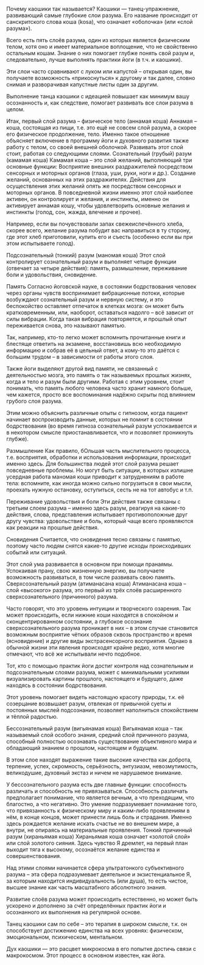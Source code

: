 Почему каошики так называется?
Каошики — танец-упражнение, развивающий самые глубокие слои разума. Его название происходит от санскритского слова коша (kosa), что означает «оболочка» (или «слой разума»).

Всего есть пять слоёв разума, один из которых является физическим телом, хотя оно и имеет материальное воплощение, что не свойственно остальным кошам. Знание о них помогает глубже понять свой разум и, следовательно, лучше выполнять практики йоги (в т.ч. и каошики).

Эти слои часто сравнивают с луком или капустой – открывая один, вы получаете возможность «прикоснуться» к другому и так далее, словно снимая и разворачивая капустные листы один за другим.

Выполнение танца каошики с идеацией повышает как минимум вашу осознанность и, как следствие, помогает развивать все слои разума в целом.

Итак, первый слой разума – физическое тело (аннамая коша)
Аннамая – коша, состоящая из пищи, т.е. это ещё не совсем слой разума, а скорее его физическое продолжение, тело. Именно такое отношение объясняет включение в программу йоги и духовного развития также работу с телом, со своей внешней оболочкой. Развивать этот слой стоит, работая со следующими слоями. 
Сознательный (грубый) разум (камамая коша)
Камамая коша – это слой желаний, выполняющий три основные функции: 
Восприятие внешних раздражителей посредством сенсорных и моторных органов (глаза, уши, руки, ноги и др.).
Создание желаний, основанных на этих раздражителях.
Действия для осуществления этих желаний опять же посредством сенсорных и моторных органов.
В повседневной жизни именно этот слой наиболее активен, он контролирует и желания, и инстинкты, именно он активирует аннамая кошу, чтобы удовлетворить основные желания и инстинкты (голод, сон, жажда, влечение и прочее). 

Например, если вы почувствовали запах свежеиспечённого хлеба, скорее всего, желание разума побудит вас направиться в ту сторону, где этот хлеб приготовили, купить его и съесть (особенно если вы при этом испытываете голод).

Подсознательный (тонкий) разум (маномая коша)
Этот слой контролирует сознательный разум и выполняет четыре функции (отвечает за четыре действия): память, размышление, переживание боли и удовольствия, сновидение. 

Память
Согласно йоговской науке, в состоянии бодрствования человек через органы чувств воспринимает вибрационные потоки, которые возбуждают сознательный разум и нервную систему, и это беспокойство оставляет отпечаток в клетках мозга: он может быть кратковременным, или, наоборот, оставаться надолго – всё зависит от силы вибрации. Когда такая вибрация повторяется, и прошлый опыт переживается снова, это называют памятью. 

Так, например, кто-то легко может вспомнить прочитанные книги и блестяще ответить на экзамене, восстановишь всю необходимую информацию и собрав её в цельный ответ, а кому-то это даётся с большим трудом – в зависимости от работы этого слоя. 

Также йоги выделяют другой вид памяти, не связанный с деятельностью мозга, это память о так называемых прошлых жизнях, когда и тело и разум были другими. Работая с этим уровнем, стоит понимать, что память любого человека часто хранит намного больше, чем кажется, просто все воспоминания надёжно скрыты под влиянием грубого слоя разума. 

Этим можно объяснить различные опыты с гипнозом, когда пациент начинает воспроизводить данные, которых не помнит в состоянии бодрствования (во время гипноза сознательный разум успокаивается и в некотором смысле приостанавливается, что и позволяет проникнуть глубже). 

Размышление
Как правило, бОльшая часть мыслительного процесса, т.е. восприятия, обработки и использования информации, происходит именно здесь. Для большинства людей этот слой разума решает повседневные проблемы. Но могут быть ситуации, в которых излишне усердная работа маномая коши приводит к затруднениям в работе тела: вспомните, как иногда можно сильно погрузиться в свои мысли, проехать нужную остановку, оступиться, сесть не на тот автобус и т.п.

Переживание удовольствия и боли
Эти действия также связаны с третьим слоем разума – именно здесь разум, реагируя на какие-то действия, слова, представления испытывает противоположные друг другу чувства: удовольствие и боль, который чаще всего проявляются как реакции на прошлые действия.

Сновидения
Считается, что сновидения тесно связаны с памятью, поэтому часто людям снятся какие-то другие исходы происходивших событий или ситуаций.

Этот слой ума развивается в основном при помощи пранаямы. Успокаивая прану, свою жизненную энергию, вы получаете возможность развиваться, в том числе развивать свою память.
Сверхсознательный разум (атиманасана коша)
Атиманасана коша – слой «высокого» разума, это первый из трёх слоёв расширенного сверхсознательного (причинного) разума.

Часто говорят, что это уровень интуиции и творческого озарения. Так может происходить, если нижние коши находятся в спокойном и сконцентрированном состоянии, а глубокое осознание сверхсознательного разума проникает в них – в этом случае становится возможным восприятие чётких образов сквозь пространство и время (ясновидение) и другие виды экстрасенсорного восприятия. Однако в обычной жизни эти явления происходят крайне редко, хотя многие отмечают, что всё же испытывали нечто подобное. 

Тот, кто с помощью практик йоги достиг контроля над сознательным и подсознательным слоями разума, может с минимальными усилиями визуализировать картины прошлого, настоящего и будущего, даже находясь в состоянии бодрствования. 

Этот уровень помогает видеть настоящую красоту природы, т.к. её созерцание возвышает разум, отвлекая от привычной суеты и постоянных мыслей подсознания, позволяет наполниться спокойствием и тёплой радостью.

Бессознательный разум (вигьянамая коша)
Вигьянамая коша – так называемый слой особого знания, средний слой причинного разума, способный полностью осознавать существование объективного мира и обладающий знанием о прошлом, настоящем и будущем. 

В этом слое находят выражение такие высокие качества как доброта, терпение, успех, скромность, серьёзность, энтузиазм, невозмутимость, великодушие, духовный экстаз и ничем не нарушаемое внимание. 

У бессознательного разума есть две главные функции: способность различать и способность не привязываться. Способность различать предполагает понимание, что является вечным, а что преходящим, что благостно, а что негативно. Это умение подразумевает понимание того, что привязанность к физическому миру и каким-либо проявлениям в нём, в конце концов, может принести лишь боль и страдания. Именно здесь рождается желание искать счастье не во внешнем мире, а внутри, не опираясь на материальные проявления. 
Тонкий причинный разум (хираньямая коша)
Хираньямая коша означает «золотой слой» или слой золотого сияния. Здесь чувство Я дремлет, на первый план выходит тяга к высокому, осознаётся желание единства и совершенствования. 

Над этими слоями начинается сфера ультратонкого субъективного разума – эта сфера подразумевает деятельное и экзистенциальное Я, за которым находится индивидуальность (или душа), то есть чистое, высшее знание как часть масштабного абсолютного знания. 

Развитие слоёв разума может происходить естественно, но может быть ускорено и дополнено за счёт определённых практик йоги и осознанного их выполнения на регулярной основе. 

Танец каошики сам по себе – это терапия в широком смысле, т.к. он способствует достижению единства на всех уровнях: физическом, эмоциональном, психическом, ментальном. 

Дух каошики — это расцвет микрокосма в его попытке достичь связи с макрокосмом. Этот процесс в основном известен, как йога.
